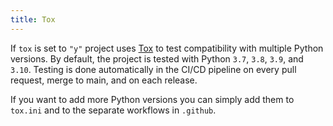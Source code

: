 ```yaml
---
title: Tox
---
```


If `tox` is set to `"y"` project uses [Tox](https://tox.wiki/en/latest/)
to test compatibility with multiple Python versions. By default, the
project is tested with Python `3.7`, `3.8`, `3.9`, and `3.10`. Testing
is done automatically in the CI/CD pipeline on every pull request, merge
to main, and on each release.

If you want to add more Python versions you can simply add them to
`tox.ini` and to the separate workflows in `.github`.
